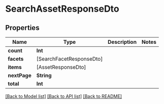 # SearchAssetResponseDto

## Properties
Name | Type | Description | Notes
------------ | ------------- | ------------- | -------------
**count** | **Int** |  | 
**facets** | [SearchFacetResponseDto] |  | 
**items** | [AssetResponseDto] |  | 
**nextPage** | **String** |  | 
**total** | **Int** |  | 

[[Back to Model list]](../README.md#documentation-for-models) [[Back to API list]](../README.md#documentation-for-api-endpoints) [[Back to README]](../README.md)


